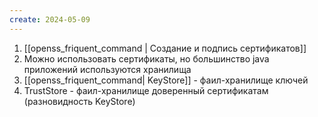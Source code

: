```yaml
---
create: 2024-05-09
---
```

1. [[openss_friquent_command | Создание и подпись сертификатов]]
2. Можно использовать сертификаты, но большинство java приложений используются хранилища
3. [[openss_friquent_command| KeyStore]] - фаил-хранилище ключей
4. TrustStore - фаил-хранилище доверенный сертификатам (разновидность KeyStore)